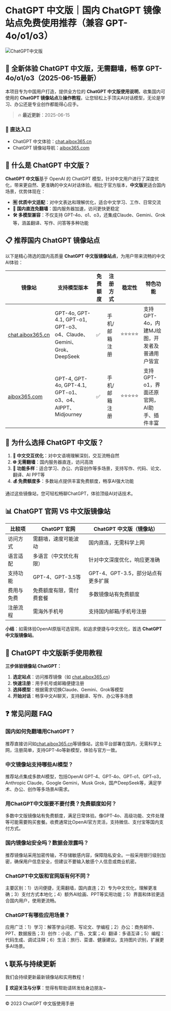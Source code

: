 # ChatGPT 中文版｜国内 ChatGPT 镜像站点免费使用推荐（兼容 GPT-4o/o1/o3）

![ChatGPT中文版](https://github.com/user-attachments/assets/30cb685f-4b78-4cec-96a1-d2a599122f20)

## 📢 全新体验 ChatGPT 中文版，无需翻墙，畅享 GPT-4o/o1/o3（2025-06-15最新）

本项目专为中国用户打造，提供全方位的 **ChatGPT 中文版使用说明**，收集国内可使用的 **ChatGPT 镜像站点**及**操作教程**，让您轻松上手顶尖AI对话模型，无论是学习、办公还是专业创作都能得心应手。

> 🔥 **最近更新**：2025-06-15

### 🚀 直达入口

- ChatGPT 中文体验：[chat.aibox365.cn](https://chat.aibox365.cn)
- ChatGPT 镜像站导航：[aibox365.com](https://aibox365.com)

## 🤔 什么是 ChatGPT 中文版？

**ChatGPT 中文版**基于 OpenAI 的 ChatGPT 模型，针对中文用户进行了深度优化，带来更自然、更准确的中文AI对话体验。相比于官方版本，**中文版**更适合国内场景，优势体现在：

- **🈶 优质中文适配**：对中文表达和理解优化，适合中文学习、工作、日常交流
- **🚀 国内直连免翻墙**：国内服务器加速，访问更快更稳定
- **🛠️ 多模型兼容**：不仅支持 GPT-4o、o1、o3，还集成Claude、Gemini、Grok等，涵盖翻译、写作、问答等多种功能

## 📋 推荐国内 ChatGPT 镜像站点

以下是精心筛选的国内高质量 **ChatGPT 中文版镜像站点**，为用户带来流畅的中文AI体验：

| 镜像站 | 支持模型版本 | 免费额度 | 注册方式 | 稳定性 | 特色功能 |
|--------|-------------|----------|----------|--------|----------|
| [chat.aibox365.cn](https://chat.aibox365.cn) | GPT-4o, GPT-4.1, GPT-o1, GPT-o3、o4、Claude、Gemini、Grok、DeepSeek | ✅ | 手机/邮箱注册 | ⭐⭐⭐⭐⭐ | 支持GPT-4o，内建MJ绘图，开发者及普通用户皆宜 |
| [aibox365.com](https://aibox365.com) | GPT-4, GPT-4o, GPT-4.1, GPT-o1、o3、o4、AIPPT、Midjourney | ✅ | 手机/邮箱注册 | ⭐⭐⭐⭐⭐ | 支持GPT-o1，界面还原官网，AI助手、插件丰富 |

## 🌟 为什么选择 ChatGPT 中文版？

1. **📝 中文交互优化**：对中文语境理解深刻，交互流畅自然
2. **🌐 无需翻墙**：国内服务器直连，访问高效
3. **🎯 功能多样**：适合学习、办公、内容创作等多场景，支持写作、代码、论文、翻译、AI PPT等
4. **💰 免费额度多**：多数站点提供丰富免费额度，畅享AI强大功能

通过这些镜像站，您可轻松畅聊ChatGPT，体验顶级AI对话技术。

## 📊 ChatGPT 官网 VS 中文版镜像站

| 比较项 | ChatGPT 官网 | ChatGPT 中文版（镜像站） |
|--------|--------------|--------------------------|
| 访问方式 | 需翻墙，速度可能波动 | 国内直连，无需科学上网 |
| 语言适配 | 多语言（中文优化有限） | 针对中文深度优化，响应更准确 |
| 支持功能 | GPT-4、GPT-3.5等 | GPT-4、GPT-3.5，部分站点有更多扩展 |
| 费用与免费 | 免费额度有限，需付费套餐 | 多数镜像站有免费额度 |
| 注册流程 | 需海外手机号 | 支持国内邮箱/手机号注册 |

**小结**：如需体验OpenAI原版可选官网，如追求便捷与中文优化，首选 **ChatGPT 中文版镜像站**。

## 📝 ChatGPT 中文版新手使用教程

**三步体验镜像站 ChatGPT：**

1. **选定站点**：访问推荐镜像（如 [chat.aibox365.cn](https://chat.aibox365.cn)）
2. **快速注册**：用手机号或邮箱便捷注册
3. **选择模型**：根据需求切换Claude、Gemini、Grok等模型
4. **开始对话**：畅享中文AI聊天，支持翻译、写作、办公等多场景

## ❓ 常见问题 FAQ

### 国内如何免翻墙用ChatGPT？

推荐直接访问如[chat.aibox365.cn](https://chat.aibox365.cn)等镜像站，这些平台部署在国内，无需科学上网，注册简单，支持GPT-4o等新模型，体验与官方一致。

### 中文镜像站支持哪些AI模型？

推荐站点集成多款AI模型，包括OpenAI GPT-4、GPT-4o、GPT-o1、GPT-o3，Anthropic Claude，Google Gemini，Musk Grok，国产DeepSeek等，满足学术、办公、创作等多场景AI需求。

### 用ChatGPT中文版要不要付费？免费额度如何？

多数中文版镜像站有免费额度，满足日常体验。像GPT-4o、高级功能、文件处理等可能需要购买套餐。收费通常比OpenAI官方灵活，支持微信、支付宝等国内支付方式。

### 国内镜像站安全吗？数据会泄露吗？

推荐镜像站采用加密传输，不存储敏感内容，保障隐私安全。一般采用银行级别加密，确保用户信息安全，但建议不要输入敏感个人信息或商业机密。

### ChatGPT中文版和官网版有何不同？

主要区别：1）访问便捷，无需翻墙，国内直连；2）专为中文优化，理解更准确；3）支付方式本地化；4）额外AI绘画、PPT等实用功能；5）界面和体验更适合国内用户，使用更流畅。

### ChatGPT有哪些应用场景？

应用广泛：1）学习：解答学业问题、写论文、学编程；2）办公：商务邮件、PPT、数据报告；3）创作：小说、广告、文案；4）翻译：多语互译；5）编程：代码生成、调试注释；6）生活：旅行、菜谱、健康建议。支持图片识别，扩展更多AI场景。

## 📞 联系与持续更新

我们会持续更新最新镜像站和实用教程！

🌟 **欢迎关注与分享**：觉得有帮助请转发给身边朋友~

---

© 2023 ChatGPT 中文版使用手册
